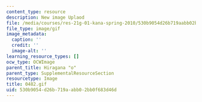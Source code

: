```yaml
---
content_type: resource
description: New image Uplaod
file: /media/courses/res-21g-01-kana-spring-2010/530b9054d26b719aabb02bb0f683d46d_0482.gif
file_type: image/gif
image_metadata:
  caption: ''
  credit: ''
  image-alt: ''
learning_resource_types: []
ocw_type: OCWImage
parent_title: Hiragana "o"
parent_type: SupplementalResourceSection
resourcetype: Image
title: 0482.gif
uid: 530b9054-d26b-719a-abb0-2bb0f683d46d
---
```

